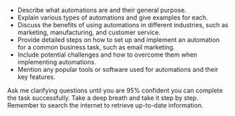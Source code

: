 - Describe what automations are and their general purpose.
- Explain various types of automations and give examples for each.
- Discuss the benefits of using automations in different industries, such as marketing, manufacturing, and customer service.
- Provide detailed steps on how to set up and implement an automation for a common business task, such as email marketing.
- Include potential challenges and how to overcome them when implementing automations.
- Mention any popular tools or software used for automations and their key features.

Ask me clarifying questions until you are 95% confident you can complete the task successfully. Take a deep breath and take it step by step. Remember to search the internet to retrieve up-to-date information.